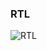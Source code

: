 ### RTL
![RTL](https://github.com/Alijahanbanian/FullAdder4bit/assets/112167941/273cee2a-34f3-4d84-9253-7ff65255e42e)
